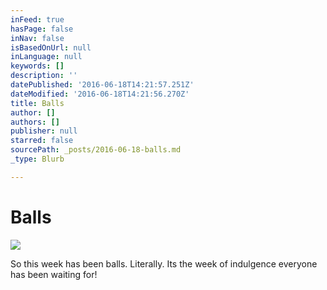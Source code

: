 ```yaml
---
inFeed: true
hasPage: false
inNav: false
isBasedOnUrl: null
inLanguage: null
keywords: []
description: ''
datePublished: '2016-06-18T14:21:57.251Z'
dateModified: '2016-06-18T14:21:56.270Z'
title: Balls
author: []
authors: []
publisher: null
starred: false
sourcePath: _posts/2016-06-18-balls.md
_type: Blurb

---
```

# Balls
![](https://the-grid-user-content.s3-us-west-2.amazonaws.com/651f432f-c06e-4624-b946-2b80602b6301.jpg)

So this week has been balls. Literally. Its the week of indulgence everyone has been waiting for!